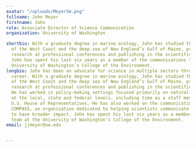 ```yaml
---
avatar: "/uploads/MeyerSm.png"
fullname: John Meyer
firstname: John
role: Associate Director of Science Communication
organization: University of Washington

shortbio: With a graduate degree in marine ecology, John has studied the shorelines
  of the West Coast and the deep sea of New England’s Gulf of Maine, presenting his
  research at professional conferences and publishing in the scientific literature.
  John has spent his last six years as a member of the communications team at the
  University of Washington’s College of the Environment.
longbio: John has been an advocate for science in multiple sectors throughout his
  career. With a graduate degree in marine ecology, John has studied the shorelines
  of the West Coast and the deep sea of New England’s Gulf of Maine, presenting his
  research at professional conferences and publishing in the scientific literature.
  He has worked in policy-making settings focused primarily on natural resource issues
  at the local, state and federal levels, including time as a staff member in the
  U.S. House of Representatives. He has also worked on the communications front at
  COMPASS, an organization dedicated to helping scientists communicate their work
  to have broader impact. John has spent his last six years as a member of the communications
  team at the University of Washington’s College of the Environment.
email: jjmeyer@uw.edu


---
```

